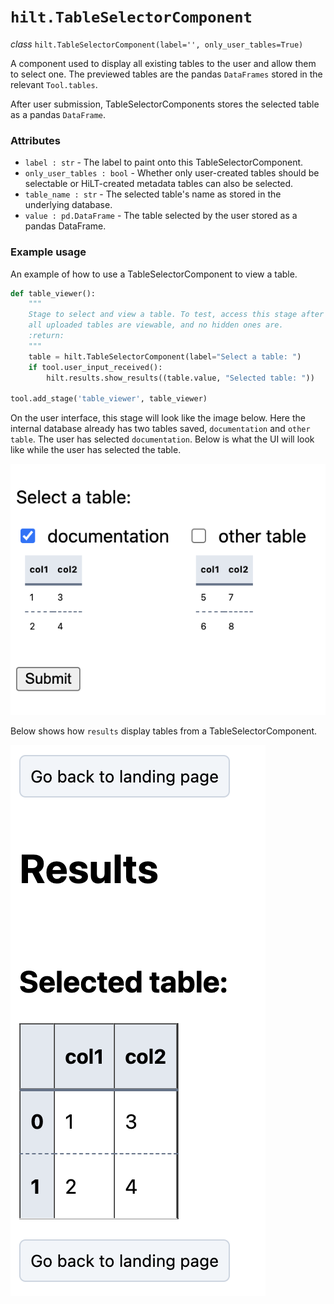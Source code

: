 # `hilt.TableSelectorComponent`

_class_ `hilt.TableSelectorComponent(label='', only_user_tables=True)`

A component used to display all existing tables to the user and allow them to select one. The previewed tables are the pandas `DataFrames` stored in the relevant `Tool.tables`.

After user submission, TableSelectorComponents stores the selected table as a pandas `DataFrame`.

### Attributes
- `label : str` - The label to paint onto this TableSelectorComponent.
- `only_user_tables : bool` - Whether only user-created tables should be selectable or HiLT-created metadata tables can also be selected.
- `table_name : str` - The selected table's name as stored in the underlying database.
- `value : pd.DataFrame` - The table selected by the user stored as a pandas DataFrame.

### Example usage
An example of how to use a TableSelectorComponent to view a table.

```python
def table_viewer():
    """
    Stage to select and view a table. To test, access this stage after uploading a csv, and view a table. Verify
    all uploaded tables are viewable, and no hidden ones are.
    :return:
    """
    table = hilt.TableSelectorComponent(label="Select a table: ")
    if tool.user_input_received():
        hilt.results.show_results((table.value, "Selected table: "))

tool.add_stage('table_viewer', table_viewer)

```

On the user interface, this stage will look like the image below. Here the internal database already has two tables saved, `documentation` and `other table`. The user has selected `documentation`. Below is what the UI will look like while the user has selected the table.

<img src="https://github.com/skberkeley/CNLDocs/blob/main/docs/images/table_selector_1.png?raw=true?" alt="Table selector component input"> </img>

Below shows how `results` display tables from a TableSelectorComponent. 

<img src="https://github.com/skberkeley/CNLDocs/blob/main/docs/images/table_selector_2.png?raw=true?" alt="Table upload component results"> </img>
